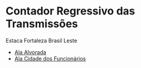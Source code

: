 # Contador Regressivo das Transmissões
Estaca Fortaleza Brasil Leste
- [Ala Alvorada](https://mickhill-qa.github.io/estaca-fortaleza-brasil-leste/ala-alvorada/)
- [Ala Cidade dos Funcionários](https://mickhill-qa.github.io/estaca-fortaleza-brasil-leste/ala-cidade-dos-funcionarios/)
